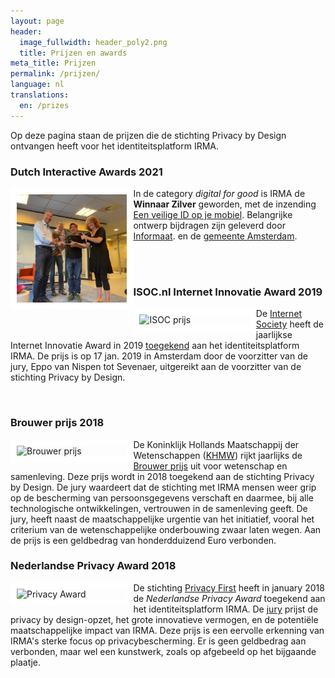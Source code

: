 ```yaml
---
layout: page
header:
  image_fullwidth: header_poly2.png
  title: Prijzen en awards
meta_title: Prijzen
permalink: /prijzen/
language: nl
translations:
  en: /prizes
---
```


Op deze pagina staan de prijzen die de stichting Privacy by Design
ontvangen heeft voor het identiteitsplatform IRMA. 

### Dutch Interactive Awards 2021

<img align="left" src="../images/dia-prijs-2021.jpeg" alt="DIA prijs"
 style="border:10px solid white; width: 35%; height: 35%"/> In de
 category *digital for good* is IRMA de **Winnaar Zilver** geworden,
 met de inzending [Een veilige ID op je
 mobiel](https://www.emerce.nl/nieuws/dit-winnaars-dutch-interactive-awards-2021). Belangrijke
 ontwerp bijdragen zijn geleverd door
 [Informaat](https://informaat.nl/nl/cases/gemeente-amsterdam/).  en
 de [gemeente
 Amsterdam](https://www.amsterdam.nl/nieuwsarchief/persberichten/2020/persberichten-touria-meliani/goed-id-amsterdam-werkt-nieuwe-manier).

<br>
<br>

### ISOC.nl Internet Innovatie Award 2019

<img align="left" src="../images/isoc-award-2019.jpg" alt="ISOC prijs"
 style="border:10px solid white; width: 35%; height: 35%"/> De
 [Internet Society](https://isoc.nl/) heeft de jaarlijkse Internet
 Innovatie Award in 2019
 [toegekend](https://awards.isoc.nl/innovatie/2019/) aan het
 identiteitsplatform IRMA. De prijs is op 17 jan. 2019 in Amsterdam
 door de voorzitter van de jury, Eppo van Nispen tot Sevenaer,
 uitgereikt aan de voorzitter van de stichting Privacy by Design.

<br>

### Brouwer prijs 2018 

<img align="left" src="../images/KHMW-logo.jpg" alt="Brouwer prijs"
 style="border:10px solid white; width: 35%; height: 35%"/> De
 Koninklijk Hollands Maatschappij der Wetenschappen
 ([KHMW](https://www.khmw.nl)) rijkt jaarlijks de [Brouwer
 prijs](https://www.khmw.nl/brouwer-prijs-voor-wetenschap-en-samenleving/)
 uit voor wetenschap en samenleving. Deze prijs wordt in 2018
 toegekend aan de stichting Privacy by Design. De jury waardeert dat
 de stichting met IRMA mensen weer grip op de bescherming van
 persoonsgegevens verschaft en daarmee, bij alle technologische
 ontwikkelingen, vertrouwen in de samenleving geeft. De jury, heeft
 naast de maatschappelijke urgentie van het initiatief, vooral het
 criterium van de wetenschappelijke onderbouwing zwaar laten wegen.
 Aan de prijs is een geldbedrag van honderdduizend Euro verbonden.


### Nederlandse Privacy Award 2018

<img align="left" src="../images/privacyaward.jpg" alt="Privacy Award"
style="border:10px solid white; width: 35%; height: 35%"/> De
stichting [Privacy First](https://privacyfirst.nl/) heeft in january
2018 de *Nederlandse Privacy Award* toegekend aan het
identiteitsplatform IRMA. De
[jury](https://privacyfirst.nl/solutions/evenementen/item/1104-winnaars-nederlandse-privacy-awards-2018.html)
prijst de privacy by design-opzet, het grote innovatieve vermogen, en
de potentiële maatschappelijke impact van IRMA. Deze prijs is een
eervolle erkenning van IRMA's sterke focus op privacybescherming. Er
is geen geldbedrag aan verbonden, maar wel een kunstwerk, zoals op
afgebeeld op het bijgaande plaatje.






